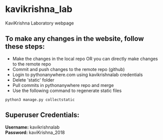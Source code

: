 # kavikrishna_lab
KaviKrishna Laboratory webpage

## To make any changes in the website, follow these steps:
- Make the changes in the local repo OR you can directly make changes to the remote repo
- Commit and push changes to the remote repo (github)
- Login to pythonanywhere.com using kavikrishnalab credentials
- Delete 'static' folder 
- Pull commits in pythonanywhere repo and merge
- Use the following command to regenerate static files

```
python3 manage.py collectstatic
```

## Superuser Credentials:
**Username:** kavikrishnalab  
**Password:** kaviKrishna_2018